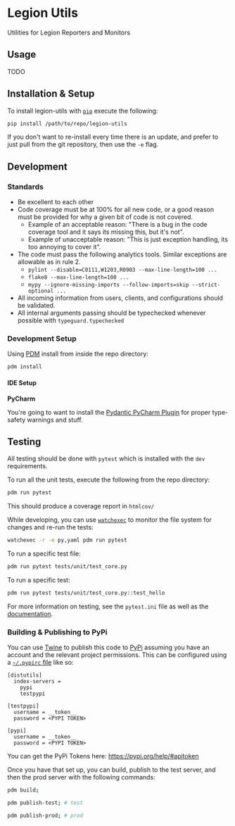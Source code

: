# Legion Utils

Utilities for Legion Reporters and Monitors

## Usage

TODO

## Installation & Setup

To install legion-utils with [`pip`](https://pip.pypa.io/en/stable/) execute the following:

```bash
pip install /path/to/repo/legion-utils
```

If you don't want to re-install every time there is an update, and prefer to just pull from the git repository, then use the `-e` flag.

## Development

### Standards

- Be excellent to each other
- Code coverage must be at 100% for all new code, or a good reason must be provided for why a given bit of code is not covered.
  - Example of an acceptable reason: "There is a bug in the code coverage tool and it says its missing this, but it's not".
  - Example of unacceptable reason: "This is just exception handling, its too annoying to cover it".
- The code must pass the following analytics tools. Similar exceptions are allowable as in rule 2.
  - `pylint --disable=C0111,W1203,R0903 --max-line-length=100 ...`
  - `flake8 --max-line-length=100 ...`
  - `mypy --ignore-missing-imports --follow-imports=skip --strict-optional ...`
- All incoming information from users, clients, and configurations should be validated.
- All internal arguments passing should be typechecked whenever possible with `typeguard.typechecked`

### Development Setup

Using [PDM](https://pdm-project.org/latest/) install from inside the repo directory:

```bash
pdm install
```

#### IDE Setup

**PyCharm**

You're going to want to install the [Pydantic PyCharm Plugin](https://koxudaxi.github.io/pydantic-pycharm-plugin/type-checker-for-pydantic/) for proper type-safety warnings and stuff.

## Testing

All testing should be done with `pytest` which is installed with the `dev` requirements.

To run all the unit tests, execute the following from the repo directory:

```bash
pdm run pytest
```

This should produce a coverage report in `htmlcov/`

While developing, you can use [`watchexec`](https://github.com/watchexec/watchexec) to monitor the file system for changes and re-run the tests:

```bash
watchexec -r -e py,yaml pdm run pytest
```

To run a specific test file:

```bash
pdm run pytest tests/unit/test_core.py
```

To run a specific test:

```bash
pdm run pytest tests/unit/test_core.py::test_hello
```

For more information on testing, see the `pytest.ini` file as well as the [documentation](https://docs.pytest.org/en/stable/).

### Building & Publishing to PyPi

You can use [Twine](https://www.geeksforgeeks.org/how-to-publish-python-package-at-pypi-using-twine-module/) to publish this code to [PyPi](https://pypi.org/project/legion-utils/) assuming you have an account and the relevant project permissions. This can be configured using a [`~/.pypirc` file]() like so:

```
[distutils]
  index-servers =
    pypi
    testpypi

[testpypi]
  username = __token__
  password = <PYPI TOKEN>

[pypi]
  username = __token__
  password = <PYPI TOKEN>
```

You can get the PyPi Tokens here: https://pypi.org/help/#apitoken

Once you have that set up, you can build, publish to the test server, and then the prod server with the following commands:

```bash
pdm build;

pdm publish-test; # test

pdm publish-prod; # prod
```